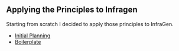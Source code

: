 ## Applying the Principles to Infragen

Starting from scratch I decided to apply those principles to InfraGen.

- [Initial Planning](initial-planning.md)
- [Boilerplate](boilerplate.md)
